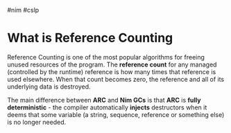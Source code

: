 #nim #cslp 
# What is Reference Counting

Reference Counting is one of the most popular algorithms for freeing unused resources of the program. The **reference count** for any managed (controlled by the runtime) reference is how many times that reference is used elsewhere. When that count becomes zero, the reference and all of its underlying data is destroyed.

The main difference between **ARC** and **Nim GCs** is that **ARC** is **fully deterministic** - the compiler automatically **injects** destructors when it deems that some variable (a string, sequence, reference or something else) is no longer needed.